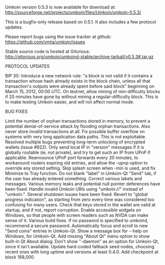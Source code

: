 Umkoin version 0.5.3 is now available for download at:
http://sourceforge.net/projects/umkoin/files/Umkoin/umkoin-0.5.3/

This is a bugfix-only release based on 0.5.1.
It also includes a few protocol updates.

Please report bugs using the issue tracker at github:
https://github.com/vmta/umkoin/issues

Stable source code is hosted at Gitorious:
http://gitorious.org/umkoin/umkoind-stable/archive-tarball/v0.5.3#.tar.gz

PROTOCOL UPDATES

BIP 30: Introduce a new network rule: "a block is not valid if it contains a transaction whose hash already exists in the block chain, unless all that transaction's outputs were already spent before said block" beginning on March 15, 2012, 00:00 UTC.
On testnet, allow mining of min-difficulty blocks if 20 minutes have gone by without mining a regular-difficulty block. This is to make testing Umkoin easier, and will not affect normal mode.

BUG FIXES

Limit the number of orphan transactions stored in memory, to prevent a potential denial-of-service attack by flooding orphan transactions. Also never store invalid transactions at all.
Fix possible buffer overflow on systems with very long application data paths. This is not exploitable.
Resolved multiple bugs preventing long-term unlocking of encrypted wallets
(issue #922).
Only send local IP in "version" messages if it is globally routable (ie, not private), and try to get such an IP from UPnP if applicable.
Reannounce UPnP port forwards every 20 minutes, to workaround routers expiring old entries, and allow the -upnp option to override any stored setting.
Skip splash screen when -min is used, and fix Minimize to Tray function.
Do not blank "label" in Umkoin-Qt "Send" tab, if the user has already entered something.
Correct various labels and messages.
Various memory leaks and potential null pointer deferences have been fixed.
Handle invalid Umkoin URIs using "umkoin://" instead of "umkoin:".
Several shutdown issues have been fixed.
Revert to "global progress indication", as starting from zero every time was considered too confusing for many users.
Check that keys stored in the wallet are valid at startup, and if not, report corruption.
Enable accessible widgets on Windows, so that people with screen readers such as NVDA can make sense of it.
Various build fixes.
If no password is specified to umkoind, recommend a secure password.
Automatically focus and scroll to new "Send coins" entries in Umkoin-Qt.
Show a message box for --help on Windows, for Umkoin-Qt.
Add missing "About Qt" menu option to show built-in Qt About dialog.
Don't show "-daemon" as an option for Umkoin-Qt, since it isn't available.
Update hard-coded fallback seed nodes, choosing recent ones with long uptime and versions at least 0.4.0.
Add checkpoint at block 168,000.
